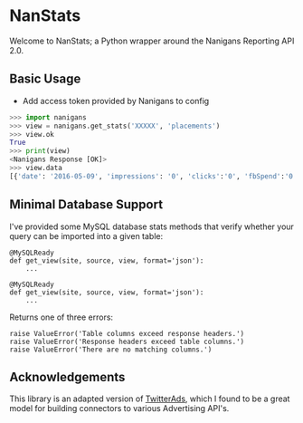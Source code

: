 # NanStats

Welcome to NanStats; a Python wrapper around the Nanigans Reporting API 2.0. 

## Basic Usage

* Add access token provided by Nanigans to config

```python
>>> import nanigans
>>> view = nanigans.get_stats('XXXXX', 'placements')
>>> view.ok
True
>>> print(view)
<Nanigans Response [OK]>
>>> view.data
[{'date': '2016-05-09', 'impressions': '0', 'clicks':'0', 'fbSpend':'0.00', 'budgetPool': 'A'},...]
```

## Minimal Database Support

I've provided some MySQL database stats methods that verify whether your query can be imported into a given table:

```
@MySQLReady
def get_view(site, source, view, format='json'):
	...

@MySQLReady
def get_view(site, source, view, format='json'):
	...
```

Returns one of three errors:

```
raise ValueError('Table columns exceed response headers.')
raise ValueError('Response headers exceed table columns.')
raise ValueError('There are no matching columns.')
```

## Acknowledgements

This library is an adapted version of [TwitterAds](https://github.com/essence-tech/twitter-ads-api), which I found to be a great model for building connectors to various Advertising API's. 



